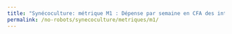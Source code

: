 ```yaml
---
title: "Synécoculture: métrique M1 : Dépense par semaine en CFA des intrants chimiques"
permalink: /no-robots/synecoculture/metriques/m1/
---
```


